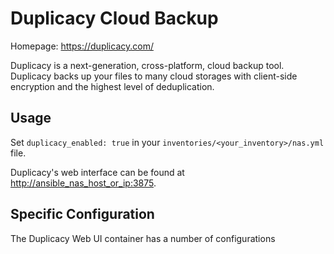 # Duplicacy Cloud Backup

Homepage: <https://duplicacy.com/>

Duplicacy is a next-generation, cross-platform, cloud backup tool. Duplicacy backs up your files to many cloud storages with client-side encryption and the highest level of deduplication.

## Usage

Set `duplicacy_enabled: true` in your `inventories/<your_inventory>/nas.yml` file.

Duplicacy's web interface can be found at <http://ansible_nas_host_or_ip:3875>.

## Specific Configuration

The Duplicacy Web UI container has a number of configurations
